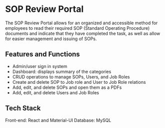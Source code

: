 # SOP Review Portal
The SOP Review Portal allows for an organized and accessible method for employees to read their required SOP (Standard Operating Procedure) documents and indicate that they have completed the task, as well as allow for easier management and issuing of SOPs.

## Features and Functions
- Admin/user sign in system
- Dashboard: displays summary of the categories
- CRUD operations to manage SOPs, Users, and Job Roles
- Create and delete SOP to Job role and User to Job Role relations
- Add, edit, and delete SOPs and open them as a PDFs
- Add, edit, and delete Users and Job Roles

## Tech Stack
Front-end: React and Material-UI
Database: MySQL

